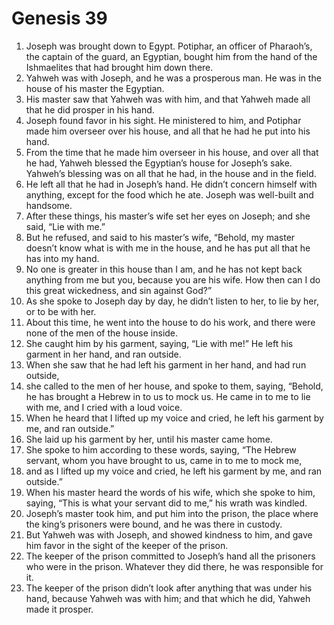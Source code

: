 
# Genesis 39
1. Joseph was brought down to Egypt. Potiphar, an officer of Pharaoh’s, the captain of the guard, an Egyptian, bought him from the hand of the Ishmaelites that had brought him down there. 
2. Yahweh was with Joseph, and he was a prosperous man. He was in the house of his master the Egyptian. 
3. His master saw that Yahweh was with him, and that Yahweh made all that he did prosper in his hand. 
4. Joseph found favor in his sight. He ministered to him, and Potiphar made him overseer over his house, and all that he had he put into his hand. 
5. From the time that he made him overseer in his house, and over all that he had, Yahweh blessed the Egyptian’s house for Joseph’s sake. Yahweh’s blessing was on all that he had, in the house and in the field. 
6.  He left all that he had in Joseph’s hand. He didn’t concern himself with anything, except for the food which he ate. Joseph was well-built and handsome. 
7. After these things, his master’s wife set her eyes on Joseph; and she said, “Lie with me.” 
8. But he refused, and said to his master’s wife, “Behold, my master doesn’t know what is with me in the house, and he has put all that he has into my hand. 
9. No one is greater in this house than I am, and he has not kept back anything from me but you, because you are his wife. How then can I do this great wickedness, and sin against God?” 
10. As she spoke to Joseph day by day, he didn’t listen to her, to lie by her, or to be with her. 
11. About this time, he went into the house to do his work, and there were none of the men of the house inside. 
12. She caught him by his garment, saying, “Lie with me!” He left his garment in her hand, and ran outside. 
13. When she saw that he had left his garment in her hand, and had run outside, 
14. she called to the men of her house, and spoke to them, saying, “Behold, he has brought a Hebrew in to us to mock us. He came in to me to lie with me, and I cried with a loud voice. 
15. When he heard that I lifted up my voice and cried, he left his garment by me, and ran outside.” 
16. She laid up his garment by her, until his master came home. 
17. She spoke to him according to these words, saying, “The Hebrew servant, whom you have brought to us, came in to me to mock me, 
18. and as I lifted up my voice and cried, he left his garment by me, and ran outside.” 
19. When his master heard the words of his wife, which she spoke to him, saying, “This is what your servant did to me,” his wrath was kindled. 
20. Joseph’s master took him, and put him into the prison, the place where the king’s prisoners were bound, and he was there in custody. 
21. But Yahweh was with Joseph, and showed kindness to him, and gave him favor in the sight of the keeper of the prison. 
22. The keeper of the prison committed to Joseph’s hand all the prisoners who were in the prison. Whatever they did there, he was responsible for it. 
23. The keeper of the prison didn’t look after anything that was under his hand, because Yahweh was with him; and that which he did, Yahweh made it prosper. 
